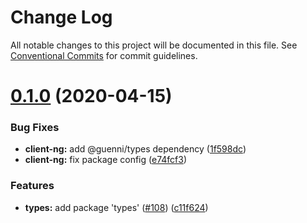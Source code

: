 # Change Log

All notable changes to this project will be documented in this file.
See [Conventional Commits](https://conventionalcommits.org) for commit guidelines.

# [0.1.0](https://github.com/donmahallem/guenni/compare/v0.0.0...v0.1.0) (2020-04-15)


### Bug Fixes

* **client-ng:** add @guenni/types dependency ([1f598dc](https://github.com/donmahallem/guenni/commit/1f598dcf98cdce3d7e7e9c6b89e9f7a9531446bc))
* **client-ng:** fix package config ([e74fcf3](https://github.com/donmahallem/guenni/commit/e74fcf35f12f51550b62753ba36942b191c8efb9))


### Features

* **types:** add package 'types' ([#108](https://github.com/donmahallem/guenni/issues/108)) ([c11f624](https://github.com/donmahallem/guenni/commit/c11f6243370848ec897bea10c22e03ef6d46840d))
